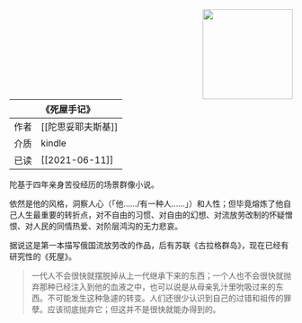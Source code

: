 <img src='https://picture-guan.oss-cn-hangzhou.aliyuncs.com/20220817122150.png' style='float:right ; width:160px;height:80 px'/>

|      | 《死屋手记》                                   |
|:-------|:---------------------------------------------|
|  作者    |   [[陀思妥耶夫斯基]]                         |
|  介质    |   kindle                      |
|  已读    |     [[2021-06-11]]                 |

陀基于四年亲身苦役经历的场景群像小说。

依然是他的风格，洞察人心（「他……/有一种人……」）和人性；但毕竟熔炼了他自己人生最重要的转折点，对不自由的习惯、对自由的幻想、对流放劳改制的怀疑憎恨、对人民的同情热爱、对阶层鸿沟的无力悲哀。

据说这是第一本描写俄国流放劳改的作品，后有苏联《古拉格群岛》，现在已经有研究性的《死屋》。

>一代人不会很快就摆脱掉从上一代继承下来的东西；一个人也不会很快就抛弃那种已经注入到他的血液之中，也可以说是从母亲乳汁里吮吸过来的东西。不可能发生这种急遽的转变。人们还很少认识到自己的过错和祖传的罪孽。应该彻底抛弃它；但这并不是很快就能办得到的。